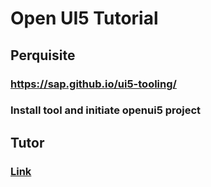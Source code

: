 # Open UI5 Tutorial


## Perquisite

### https://sap.github.io/ui5-tooling/

### Install tool and initiate openui5 project

## Tutor

### [Link](https://openui5.hana.ondemand.com/#/topic/851bde42e4e1410c96abbe402fa9128c)



